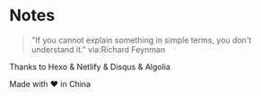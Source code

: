 # Notes

>"If you cannot explain something in simple terms, you don't understand it." via:Richard Feynman

Thanks to Hexo & Netlify & Disqus & Algolia

Made with :hearts: in China
